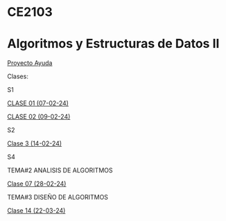 # CE2103

# Algoritmos y Estructuras de Datos II

[Proyecto Ayuda](CE2103%2091fc73bef32344fc9ed9fc34e7f03d62/Proyecto%20Ayuda%2070a1bc93009846c48a4679c8463998c2.md)

Clases:

S1

[CLASE 01 (07-02-24)](CE2103%2091fc73bef32344fc9ed9fc34e7f03d62/CLASE%2001%20(07-02-24)%20bb6472167f644db1ac9a374803ba0e13.md)

[CLASE 02 (09-02-24)](CE2103%2091fc73bef32344fc9ed9fc34e7f03d62/CLASE%2002%20(09-02-24)%200bb9efe52cde4a4a9c1b9c4d69425ae5.md)

S2

[Clase 3 (14-02-24)](CE2103%2091fc73bef32344fc9ed9fc34e7f03d62/Clase%203%20(14-02-24)%2051dc640339f54bf6958e2e3d7708bf96.md)

S4

TEMA#2 ANALISIS DE ALGORITMOS

[Clase 07 (28-02-24)](CE2103%2091fc73bef32344fc9ed9fc34e7f03d62/Clase%2007%20(28-02-24)%208bd72cb33b6c4ba88df428dd73b58801.md)

TEMA#3 DISEÑO DE ALGORITMOS

[Clase 14 (22-03-24)](CE2103%2091fc73bef32344fc9ed9fc34e7f03d62/Clase%2014%20(22-03-24)%20fad0538420ad42a0b6b53425b4201cc9.md)